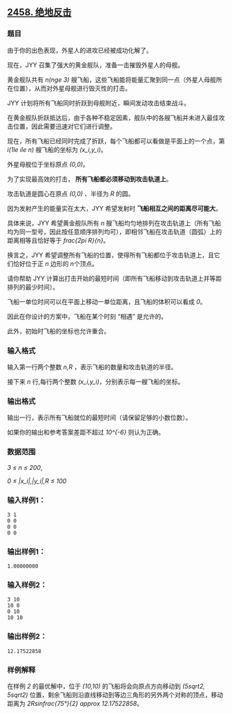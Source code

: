 ## [2458. 绝地反击](https://www.acwing.com/problem/content/2460/)

### 题目

由于你的出色表现，外星人的进攻已经被成功化解了。

现在，JYY 召集了强大的黄金舰队，准备一击摧毁外星人的母舰。

黄金舰队共有 *n(nge 3)* 艘飞船，这些飞船能将能量汇聚到同一点（外星人母舰所在位置），从而对外星母舰进行毁灭性的打击。

JYY 计划将所有飞船同时折跃到母舰附近，瞬间发动攻击结束战斗。

在黄金舰队折跃抵达后，由于各种不稳定因素，舰队中的各艘飞船并未进入最佳攻击位置，因此需要迅速对它们进行调整。

现在，所有飞船已经同时完成了折跃，每个飞船都可以看做是平面上的一个点，第 *i(1le ile n)* 艘飞船的坐标为 *(x_i,y_i)*。

外星母舰位于坐标原点 *(0,0)*。

为了实现最高效的打击， **所有飞船都必须移动到攻击轨道上**。

攻击轨道是圆心在原点 *(0,0)* 、半径为 *R* 的圆。

因为发射产生的能量实在太大，JYY 希望发射时 **飞船相互之间的距离尽可能大**。

具体来说，JYY 希望黄金舰队所有 *n* 艘飞船均匀地排列在攻击轨道上（所有飞船均为同一型号，因此按任意顺序排列均可），即相邻飞船在攻击轨道（圆弧）上的距离相等且恰好等于 *frac{2pi R}{n}*。

换言之，JYY 希望调整所有飞船的位置，使得所有飞船都位于攻击轨道上，且它们恰好位于正 *n* 边形的 *n*个顶点。

请你帮助 JYY 计算出打击开始的最短时间（即所有飞船移动到攻击轨道上并等距排列的最少时间）。

飞船一单位时间可以在平面上移动一单位距离，且飞船的体积可以看成 *0*。

因此在你设计的方案中，飞船在某个时刻 “相遇” 是允许的。

此外，初始时飞船的坐标也允许重合。

### 输入格式

输入第一行两个整数 *n,R* ，表示飞船的数量和攻击轨道的半径。

接下来 *n* 行,每行两个整数 *(x_i,y_i)*，分别表示每一艘飞船的坐标。

### 输出格式

输出一行，表示所有飞船就位的最短时间（请保留足够的小数位数）。

如果你的输出和参考答案差距不超过 *10^{-6}* 则认为正确。

### 数据范围

*3 ≤ n ≤ 200*,

*0 ≤ |x_i|,|y_i|,R ≤ 100*

### 输入样例1：

```
3 1
0 0
0 0
0 0
```

### 输出样例1：

```
1.00000000
```

### 输入样例2：

```
3 10
10 0
0 10
10 10
```

### 输出样例2：

```
12.17522858
```

### 样例解释

在样例 *2* 的最优解中，位于 *(10,10)* 的飞船将会向原点方向移动到 *(5sqrt2, 5sqrt2)* 位置，剩余飞船则沿直线移动到等边三角形的另外两个对称的顶点，移动距离为 *2Rsinfrac{75°}{2} approx 12.17522858*。
